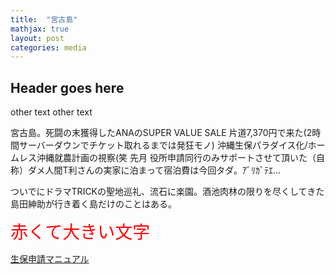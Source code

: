 ```yaml
---
title:  "宮古島"
mathjax: true
layout: post
categories: media
---
```


## Header goes here

other text
other text

宮古島。死闘の末獲得したANAのSUPER VALUE SALE 片道7,370円で来た(2時間サーバーダウンでチケット取れるまでは発狂モノ)
沖縄生保パラダイス化/ホームレス沖縄就農計画の視察(笑
先月 役所申請同行のみサポートさせて頂いた（自称）ダメ人間T利さんの実家に泊まって宿泊費は今回タダ。ｱﾞﾘｶﾞﾃｴ…

ついでにドラマTRICKの聖地巡礼、流石に楽園。酒池肉林の限りを尽くしてきた島田紳助が行き着く島だけのことはある。

<span style="font-size: 200%; color: red;">赤くて大きい文字</span>

[生保申請マニュアル](https://docs.google.com/document/d/14lv7WJjZK0jcjpD3xnEfFFuS72kNyaSj_HSGfM0BjrM/edit?usp=sharing)
